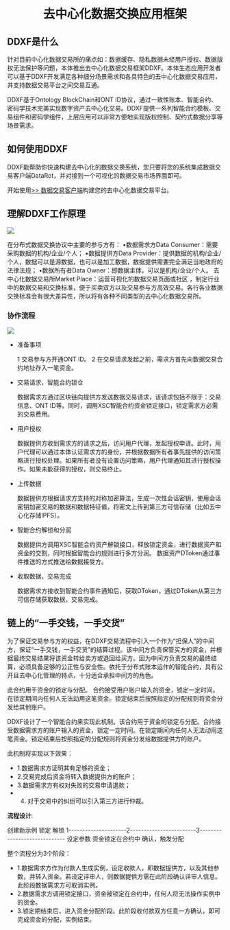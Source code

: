 <h1 align="center">去中心化数据交换应用框架</h1>

## DDXF是什么

针对目前中心化数据交易所的痛点如：数据缓存、隐私数据未经用户授权、数据版权无法保护等问题，本体推出去中心化数据交易框架DDXF。本体生态应用开发者可以基于DDXF开发满足各种细分场景需求和各具特色的去中心化数据交易应用，并支持数据交易平台之间交易互通。

DDXF基于Ontology BlockChain和ONT ID协议，通过一致性账本、智能合约、密码学技术完美实现数字资产去中心化交易。DDXF提供一系列智能合约模板、交易组件和密码学组件，上层应用可以非常方便地实现版权控制、契约式数据分享等场景需求。

## 如何使用DDXF

DDXF能帮助你快速构建去中心化的数据交换系统，您只要将您的系统集成数据交易客户端DataRot，并对接到一个可视化的数据交易市场界面即可。

开始使用[>> 数据交易客户端]()构建您的去中心化数据交易平台。

## 理解DDXF工作原理

![](http://on-img.com/chart_image/5b9b529de4b0fe81b63605f9.png)

在分布式数据交换协议中主要的参与方有：
•数据需求方Data Consumer：需要采购数据的机构/企业/个人；
•数据提供方Data Provider：提供数据的机构/企业/个人，数据可以是源数据，也可以是加工数据，数据提供需要完全满足当地政府的法律法规；
•数据所有者Data Owner：即数据主体，可以是机构/企业/个人。
去中心化数据交易所Market Place：运营可视化的数据交易页面或社区 ，制定行业中的数据交易和交换标准，便于买卖双方以及交易参与方高效交易。各行各业数据交换标准会有很大差异性，所以将有各种不同类型的去中心化数据交易所。

### 协作流程

![](http://on-img.com/chart_image/5a54d944e4b01acda595f66d.png)

* 准备事项

    1 交易参与方开通ONT ID。
    2 在交易请求发起之前，需求方首先向数据交易合约地址存入一笔资金。

* 交易请求，智能合约锁仓

    数据需求方通过区块链向提供方发送数据交易请求，该请求包括不限于：交易信息、ONT ID等。同时，调用XSC智能合约资金锁定接口，锁定需求方必需的交易费用。

* 用户授权

    数据提供方收到需求方的请求之后，访问用户代理，发起授权申请。此时，用户代理可以通过本体认证需求方的身份，并根据数据所有者事先提供的访问策略进行授权处理。如果所有者没有设置访问策略，用户代理通知其进行授权操作。如果未能获得的授权，则交易终止。 

* 上传数据

    数据提供方根据请求方支持的对称加密算法，生成一次性会话密钥，使用会话密钥加密交易的数据和数据特征值，将密文上传到第三方可信存储（比如去中心化存储IPFS）。

* 智能合约解锁和分润

    数据提供方调用XSC智能合约资产解锁接口，释放锁定资金，进行数据资产和资金的交割，同时根据智能合约规则进行多方分润。 数据资产DToken通过事件推送的方式推送给数据接受方。

* 收取数据，交易完成

    数据需求方接收到智能合约事件通知后，获取DToken，通过DToken从第三方可信存储获取数据，交易完成。

## 链上的“一手交钱，一手交货”

为了保证交易参与方的权益，在DDXF交易流程中引入一个作为“担保人”的中间方，保证“一手交钱，一手交货”的结算过程。该中间方负责保管买方的资金，并根据最终交易结果将该资金转给卖方或退回给买方。因为中间方负责交易的最终结算，必须具备足够的公正性与安全性。依托于分布式账本运作的智能合约，具有公开且去中心化管理的特点，十分适合承担中间方的角色。

此合约用于资金的锁定与分配。 合约接受用户账户输入的资金，锁定一定时间。在锁定期间内任何人无法动用这笔资金。锁定结束后按照指定的分配规则将资金分发给其他账户。

DDXF设计了一个智能合约来实现此机制。该合约用于资金的锁定与分配。合约接受数据需求方的账户输入的资金，锁定一定时间。在锁定期间内任何人无法动用这笔资金。锁定结束后按照指定的分配规则将资金分发给数据提供方的账户。

此机制将实现以下效果：
* 1.数据需求方证明其有足够的资金；
* 2.交易完成后资金将转入数据提供方的账户；
* 3.数据需求方有权对失败的交易申请退款；
* 4. 对于交易中的纠纷可以引入第三方进行仲裁。

**流程设计**:

创建新示例             锁定                     解锁
 1---------------------2------------------------3-----------------------------
    设定参数                资金锁定在合约中            确认，触发分配

整个流程分为3个阶段：

* 1.数据需求方作为付款人生成实例，设定收款人，即数据提供方，以及其他参数，并转入资金。若设定评审人，则数据提供方需在此阶段确认评审人信息。此阶段数据需求方可取消实例。
* 2.数据需求方调用锁定接口，资金被锁定在合约中，任何人将无法操作实例中的资金。
* 3.锁定期结束后，进入资金分配阶段。此阶段收付款双方任意一方确认，即可完成资金的分配，实例结束。









